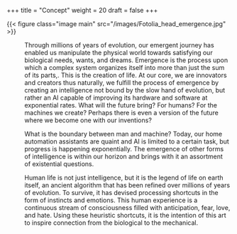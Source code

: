 +++
title = "Concept"
weight = 20
draft = false
+++

{{< figure class="image main" src="/images/Fotolia_head_emergence.jpg" >}}
<p style="margin-left: 40px">Through millions of years of evolution, our emergent journey has enabled us manipulate the physical world towards satisfying our biological needs, wants, and dreams.  Emergence is the process upon which a complex system organizes itself into more than just the sum of its parts,. This is the creation of life.  At our core, we are innovators and creators thus naturally, we fulfill the process of emergence by creating an intelligence not bound by the slow hand of evolution, but rather an AI capable of improving its hardware and software at exponential rates.  What will the future bring?  For humans?  For the machines we create?  Perhaps there is even a version of the future where we become one with our inventions?</p>

<p style="margin-left: 40px">What is the boundary between man and machine?  Today, our home automation assistants are quaint and AI is limited to a certain task, but progress is happening exponentially.  The emergence of other forms of intelligence is within our horizon and brings with it an assortment of existential questions.</p>

<p style="margin-left: 40px">Human life is not just intelligence, but it is the legend of life on earth itself, an ancient algorithm that has been refined over millions of years of evolution.  To survive, it has devised processing shortcuts in the form of instincts and emotions.  This human experience is a continuous stream of consciousness filled with anticipation, fear, love, and hate.  Using these heuristic shortcuts, it is the intention of this art to inspire connection from the biological to the mechanical.</p>
